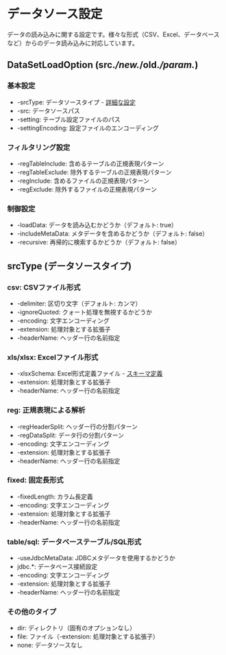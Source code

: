 # データソース設定

データの読み込みに関する設定です。様々な形式（CSV、Excel、データベースなど）からのデータ読み込みに対応しています。

## DataSetLoadOption (src.*/new.*/old.*/param.*)

### 基本設定
* -srcType: データソースタイプ - [詳細な設定](#srctype-データソースタイプ)
* -src: データソースパス
* -setting: テーブル設定ファイルのパス
* -settingEncoding: 設定ファイルのエンコーディング

### フィルタリング設定
* -regTableInclude: 含めるテーブルの正規表現パターン
* -regTableExclude: 除外するテーブルの正規表現パターン
* -regInclude: 含めるファイルの正規表現パターン
* -regExclude: 除外するファイルの正規表現パターン

### 制御設定
* -loadData: データを読み込むかどうか（デフォルト: true）
* -includeMetaData: メタデータを含めるかどうか（デフォルト: false）
* -recursive: 再帰的に検索するかどうか（デフォルト: false）

## srcType (データソースタイプ)

### csv: CSVファイル形式
* -delimiter: 区切り文字（デフォルト: カンマ）
* -ignoreQuoted: クォート処理を無視するかどうか
* -encoding: 文字エンコーディング
* -extension: 処理対象とする拡張子
* -headerName: ヘッダー行の名前指定

### xls/xlsx: Excelファイル形式
* -xlsxSchema: Excel形式定義ファイル - [スキーマ定義](../json/excel/01-structured.md)
* -extension: 処理対象とする拡張子
* -headerName: ヘッダー行の名前指定

### reg: 正規表現による解析
* -regHeaderSplit: ヘッダー行の分割パターン
* -regDataSplit: データ行の分割パターン
* -encoding: 文字エンコーディング
* -extension: 処理対象とする拡張子
* -headerName: ヘッダー行の名前指定

### fixed: 固定長形式
* -fixedLength: カラム長定義
* -encoding: 文字エンコーディング
* -extension: 処理対象とする拡張子
* -headerName: ヘッダー行の名前指定

### table/sql: データベーステーブル/SQL形式
* -useJdbcMetaData: JDBCメタデータを使用するかどうか
* jdbc.*: データベース接続設定
* -encoding: 文字エンコーディング
* -extension: 処理対象とする拡張子
* -headerName: ヘッダー行の名前指定

### その他のタイプ
* dir: ディレクトリ（固有のオプションなし）
* file: ファイル（-extension: 処理対象とする拡張子）
* none: データソースなし